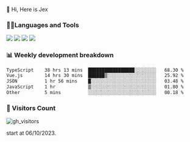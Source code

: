  👋 Hi, Here is Jex

 

### 🧑‍💻Languages and Tools

<code><a href="https://react.dev"><img src="https://api.iconify.design/logos:react.svg" /></a></code>
<code><a href="https://github.com/vuejs/core"><img src="https://api.iconify.design/logos:vue.svg" /></a></code> 
<code><a href="https://github.com/microsoft/TypeScript"><img src="https://api.iconify.design/logos:typescript-icon.svg" /></a></code>
<code><a href="https://threejs.org/"><img src="https://api.iconify.design/logos:threejs.svg" /></a></code>

### 📊 Weekly development breakdown

<!--START_SECTION:waka-->

```txt
TypeScript    38 hrs 13 mins  █████████████████░░░░░░░░   68.30 %
Vue.js        14 hrs 30 mins  ██████▒░░░░░░░░░░░░░░░░░░   25.92 %
JSON          1 hr 56 mins    █░░░░░░░░░░░░░░░░░░░░░░░░   03.48 %
JavaScript    1 hr            ▒░░░░░░░░░░░░░░░░░░░░░░░░   01.80 %
Other         5 mins          ░░░░░░░░░░░░░░░░░░░░░░░░░   00.18 %
```

<!--END_SECTION:waka-->


### 👀 Visitors Count

![gh_visitors](https://profile-counter.glitch.me/jexlau/count.svg)

start at 06/10/2023.
